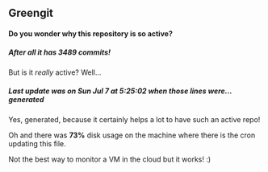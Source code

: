 ## Greengit

#### Do you wonder why this repository is so active?

##### After all it has 3489 commits!

But is it *really* active? Well...

##### Last update was on Sun Jul 7 at 5:25:02 when those lines were... generated

Yes, generated, because it certainly helps a lot to have such an active repo!

Oh and there was **73%** disk usage on the machine
where there is the cron updating this file.

Not the best way to monitor a VM in the cloud but it works! :)
